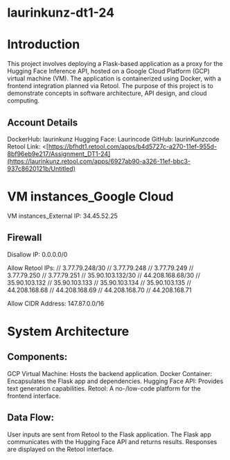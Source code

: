 # laurinkunz-dt1-24

# Introduction
This project involves deploying a Flask-based application as a proxy for the Hugging Face Inference API, hosted on a Google Cloud Platform (GCP) virtual machine (VM). The application is containerized using Docker, with a frontend integration planned via Retool. The purpose of this project is to demonstrate concepts in software architecture, API design, and cloud computing.

## Account Details
DockerHub: laurinkunz
Hugging Face: Laurincode
GitHub: laurinKunzcode
Retool Link: <[https://bfhdt1.retool.com/apps/b4d5727c-a270-11ef-955d-8bf96eb9e217/Assignment_DT1-24](https://laurinkunz.retool.com/apps/6927ab90-a326-11ef-bbc3-937c8620121b/Untitled)


# VM instances_Google Cloud
VM instances_External IP: 34.45.52.25

## Firewall

Disallow IP:
0.0.0.0/0

Allow Retool IPs:
// 3.77.79.248/30
// 3.77.79.248
// 3.77.79.249
// 3.77.79.250
// 3.77.79.251
// 35.90.103.132/30
// 44.208.168.68/30
// 35.90.103.132
// 35.90.103.133
// 35.90.103.134
// 35.90.103.135
// 44.208.168.68
// 44.208.168.69
// 44.208.168.70
// 44.208.168.71

Allow CIDR Address: 
147.87.0.0/16


# System Architecture
## Components:
GCP Virtual Machine: Hosts the backend application.
Docker Container: Encapsulates the Flask app and dependencies.
Hugging Face API: Provides text generation capabilities.
Retool: A no-/low-code platform for the frontend interface.

## Data Flow:
User inputs are sent from Retool to the Flask application.
The Flask app communicates with the Hugging Face API and returns results.
Responses are displayed on the Retool interface.
